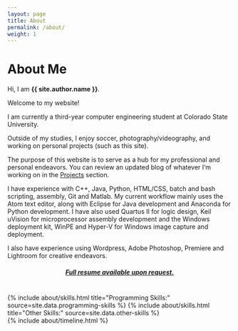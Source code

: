 ```yaml
---
layout: page
title: About
permalink: /about/
weight: 1
---
```


# **About Me**

Hi, I am **{{ site.author.name }}**.<br>

<p>Welcome to my website!</p>

<p>I am currently a third-year computer engineering student at Colorado State University.</p>

<p>Outside of my studies, I enjoy soccer, photography/videography, and working on personal projects (such as this site).</p>

<p>The purpose of this website is to serve as a hub for my professional and personal endeavors. You can review an updated blog of whatever I’m working on in the <a href="http://localhost:4000/projects/">Projects</a> section.</p>

<p>I have experience with C++, Java, Python, HTML/CSS, batch and bash scripting, assembly, Git and Matlab. My current workflow mainly uses the Atom text editor, along with Eclipse for Java development and Anaconda for Python development. I have also used Quartus II for logic design, Keil uVision for microprocessor assembly development and the Windows deployment kit, WinPE and Hyper-V for Windows image capture and deployment.</p>

<p>I also have experience using Wordpress, Adobe Photoshop, Premiere and Lightroom for creative endeavors.</p>

<h5><strong><center><a href="mailto:ryan@ryanguidice.com">Full resume available upon request.</a></center></strong></h5>
<br>


<div class="row">
{% include about/skills.html title="Programming Skills:" source=site.data.programming-skills %}
{% include about/skills.html title="Other Skills:" source=site.data.other-skills %}
</div>

<div class="row">
{% include about/timeline.html %}
</div>

